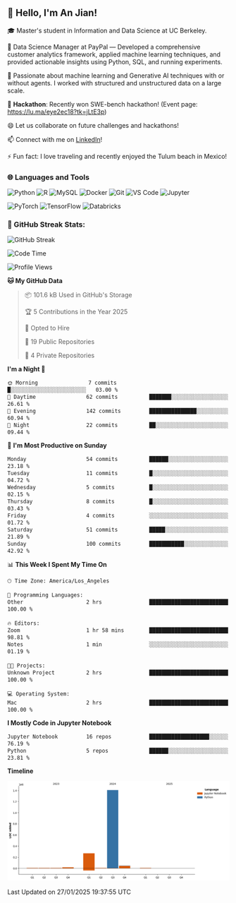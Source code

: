 ## 👋 Hello, I'm An Jian!

🎓 Master's student in Information and Data Science at UC Berkeley.

💼 Data Science Manager at PayPal — Developed a comprehensive customer analytics framework, applied machine learning techniques, and provided actionable insights using Python, SQL, and running experiments.

🌱 Passionate about machine learning and Generative AI techniques with or without agents. I worked with structured and unstructured data on a large scale.

👯 **Hackathon**: Recently won SWE-bench hackathon! (Event page: https://lu.ma/eye2ec18?tk=jLtE3p)

😄 Let us collaborate on future challenges and hackathons!

📫 Connect with me on [LinkedIn](https://www.linkedin.com/in/anne-dong-jian/)!

⚡ Fun fact: I love traveling and recently enjoyed the Tulum beach in Mexico!

### 🌐 Languages and Tools
![Python](https://img.shields.io/badge/-Python-3776AB?style=flat-square&logo=python&logoColor=white)
![R](https://img.shields.io/badge/-R-276DC3?style=flat-square&logo=r&logoColor=white)
![MySQL](https://img.shields.io/badge/-MySQL-4479A1?style=flat-square&logo=mysql&logoColor=white)
![Docker](https://img.shields.io/badge/-Docker-2496ED?style=flat-square&logo=docker&logoColor=white)
![Git](https://img.shields.io/badge/-Git-F05032?style=flat-square&logo=git&logoColor=white)
![VS Code](https://img.shields.io/badge/-Visual%20Studio%20Code-007ACC?style=flat-square&logo=visual-studio-code&logoColor=white)
![Jupyter](https://img.shields.io/badge/-Jupyter-F37626?style=flat-square&logo=jupyter&logoColor=white)

![PyTorch](https://img.shields.io/badge/-PyTorch-EE4C2C?style=flat-square&logo=pytorch&logoColor=white)
![TensorFlow](https://img.shields.io/badge/-TensorFlow-FF6F00?style=flat-square&logo=tensorflow&logoColor=white)
![Databricks](https://img.shields.io/badge/-Databricks-FF3621?style=flat-square&logo=databricks&logoColor=white)

### 🚀 GitHub Streak Stats:
![GitHub Streak](https://github-readme-streak-stats.herokuapp.com/?user=dojian&theme=dark)

<!--START_SECTION:waka-->
![Code Time](http://img.shields.io/badge/Code%20Time-44%20hrs%2041%20mins-blue)

![Profile Views](http://img.shields.io/badge/Profile%20Views-0-blue)

**🐱 My GitHub Data** 

> 📦 101.6 kB Used in GitHub's Storage 
 > 
> 🏆 5 Contributions in the Year 2025
 > 
> 💼 Opted to Hire
 > 
> 📜 19 Public Repositories 
 > 
> 🔑 4 Private Repositories 
 > 
**I'm a Night 🦉** 

```text
🌞 Morning                7 commits           █░░░░░░░░░░░░░░░░░░░░░░░░   03.00 % 
🌆 Daytime                62 commits          ███████░░░░░░░░░░░░░░░░░░   26.61 % 
🌃 Evening                142 commits         ███████████████░░░░░░░░░░   60.94 % 
🌙 Night                  22 commits          ██░░░░░░░░░░░░░░░░░░░░░░░   09.44 % 
```
📅 **I'm Most Productive on Sunday** 

```text
Monday                   54 commits          ██████░░░░░░░░░░░░░░░░░░░   23.18 % 
Tuesday                  11 commits          █░░░░░░░░░░░░░░░░░░░░░░░░   04.72 % 
Wednesday                5 commits           █░░░░░░░░░░░░░░░░░░░░░░░░   02.15 % 
Thursday                 8 commits           █░░░░░░░░░░░░░░░░░░░░░░░░   03.43 % 
Friday                   4 commits           ░░░░░░░░░░░░░░░░░░░░░░░░░   01.72 % 
Saturday                 51 commits          █████░░░░░░░░░░░░░░░░░░░░   21.89 % 
Sunday                   100 commits         ███████████░░░░░░░░░░░░░░   42.92 % 
```


📊 **This Week I Spent My Time On** 

```text
🕑︎ Time Zone: America/Los_Angeles

💬 Programming Languages: 
Other                    2 hrs               █████████████████████████   100.00 % 

🔥 Editors: 
Zoom                     1 hr 58 mins        █████████████████████████   98.81 % 
Notes                    1 min               ░░░░░░░░░░░░░░░░░░░░░░░░░   01.19 % 

🐱‍💻 Projects: 
Unknown Project          2 hrs               █████████████████████████   100.00 % 

💻 Operating System: 
Mac                      2 hrs               █████████████████████████   100.00 % 
```

**I Mostly Code in Jupyter Notebook** 

```text
Jupyter Notebook         16 repos            ███████████████████░░░░░░   76.19 % 
Python                   5 repos             ██████░░░░░░░░░░░░░░░░░░░   23.81 % 
```



**Timeline**

![Lines of Code chart](https://raw.githubusercontent.com/dojian/dojian/main/assets/bar_graph.png)


 Last Updated on 27/01/2025 19:37:55 UTC
<!--END_SECTION:waka-->



<!--
**dojian/dojian** is a ✨ _special_ ✨ repository because its `README.md` (this file) appears on your GitHub profile.

Here are some ideas to get you started:
### 🔥 GitHub Stats:
![Your GitHub stats](https://github-readme-stats.vercel.app/api?username=dojian&show_icons=true&theme=dark&count_private=true)
- 🛠️ Most Used Languages
- 🌱 I’m currently learning ...
- 👯 I’m looking to collaborate on ...
- 🤔 I’m looking for help with ...
- 💬 Ask me about ...
- 📫 How to reach me: ...
- 😄 Pronouns: ...
- ⚡ Fun fact: ...
-->
